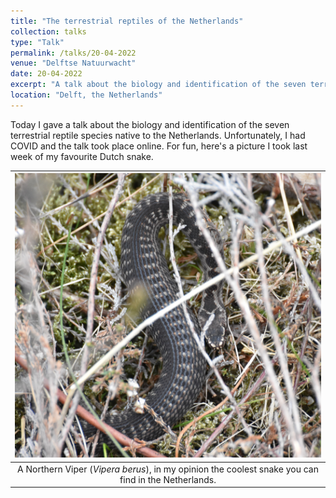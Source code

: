 ```yaml
---
title: "The terrestrial reptiles of the Netherlands"
collection: talks
type: "Talk"
permalink: /talks/20-04-2022
venue: "Delftse Natuurwacht"
date: 20-04-2022
excerpt: "A talk about the biology and identification of the seven terrestrial reptile species native to the Netherlands for the Delfste Natuurwacht."
location: "Delft, the Netherlands"
---
```


Today I gave a talk about the biology and identification of the seven terrestrial reptile species native to the Netherlands.
Unfortunately, I had COVID and the talk took place online. For fun, here's a picture I took last week of my favourite Dutch snake.  

| ![Northern Viper](/images/Vipera_berus_2022.JPG) |
|:--:| 
| A Northern Viper (*Vipera berus*), in my opinion the coolest snake you can find in the Netherlands. |

